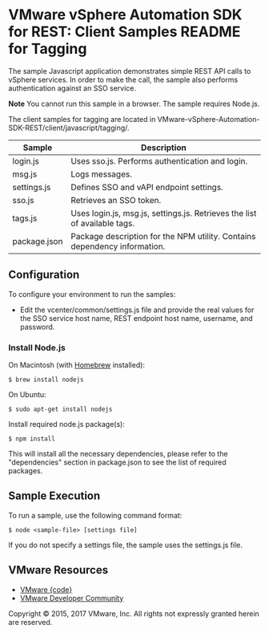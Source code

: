 # VMware vSphere Automation SDK for REST: Client Samples README for Tagging

The sample Javascript application demonstrates simple REST API calls to vSphere services.
In order to make the call, the sample also performs authentication against an SSO service.

**Note** You cannot run this sample in a browser. The sample requires Node.js.

The client samples for tagging are located in VMware-vSphere-Automation-SDK-REST/client/javascript/tagging/.

|Sample|Description|
|---------------|-----------------------------------------------|
|login.js       |Uses sso.js. Performs authentication and login.|
|msg.js         |Logs messages.|
|settings.js    |Defines SSO and vAPI endpoint settings.|
|sso.js         |Retrieves an SSO token.|
|tags.js        |Uses login.js, msg.js, settings.js. Retrieves the list of available tags.|
|package.json   |Package description for the NPM utility. Contains dependency information.|

## Configuration
To configure your environment to run the samples:
* Edit the vcenter/common/settings.js file and provide the real values for the SSO service host name,
REST endpoint host name, username, and password.

### Install Node.js

On Macintosh (with [Homebrew](https://brew.sh/) installed):

    $ brew install nodejs

On Ubuntu:

    $ sudo apt-get install nodejs

Install required node.js package(s):

    $ npm install

This will install all the necessary dependencies, please refer to the "dependencies" section in package.json to see the list of required packages.

## Sample Execution
To run a sample, use the following command format:

    $ node <sample-file> [settings file]

If you do not specify a settings file, the sample uses the settings.js file.

## VMware Resources
* [VMware {code}](https://code.vmware.com/home)
* [VMware Developer Community](https://communities.vmware.com/community/vmtn/developer)

Copyright &copy; 2015, 2017 VMware, Inc.  All rights not expressly granted herein are reserved.
